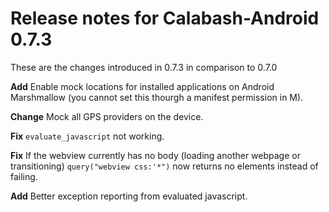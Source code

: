 # Release notes for Calabash-Android 0.7.3

These are the changes introduced in 0.7.3 in comparison to 0.7.0

**Add** Enable mock locations for installed applications on Android Marshmallow (you cannot set this thourgh a manifest permission in M).

**Change** Mock all GPS providers on the device.

**Fix** `evaluate_javascript` not working.

**Fix** If the webview currently has no body (loading another webpage or transitioning) `query("webview css:'*")` now returns no elements instead of failing.

**Add** Better exception reporting from evaluated javascript.
